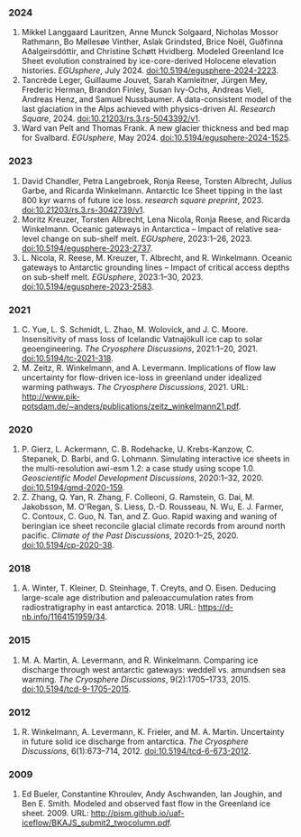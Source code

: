### 2024

1. Mikkel Langgaard Lauritzen, Anne Munck Solgaard, Nicholas Mossor Rathmann, Bo Møllesøe Vinther, Aslak Grindsted, Brice Noël, Guðfinna Aðalgeirsdóttir, and Christine Schøtt Hvidberg\. Modeled Greenland Ice Sheet evolution constrained by ice\-core\-derived Holocene elevation histories\. *EGUsphere*, July 2024\. [doi:10\.5194/egusphere\-2024\-2223](https://doi.org/10.5194/egusphere-2024-2223)\.   
2. Tancrède Leger, Guillaume Jouvet, Sarah Kamleitner, Jürgen Mey, Frederic Herman, Brandon Finley, Susan Ivy\-Ochs, Andreas Vieli, Andreas Henz, and Samuel Nussbaumer\. A data\-consistent model of the last glaciation in the Alps achieved with physics\-driven AI\. *Research Square*, 2024\. [doi:10\.21203/rs\.3\.rs\-5043392/v1](https://doi.org/10.21203/rs.3.rs-5043392/v1)\.   
3. Ward van Pelt and Thomas Frank\. A new glacier thickness and bed map for Svalbard\. *EGUsphere*, May 2024\. [doi:10\.5194/egusphere\-2024\-1525](https://doi.org/10.5194/egusphere-2024-1525)\.   

### 2023

1. David Chandler, Petra Langebroek, Ronja Reese, Torsten Albrecht, Julius Garbe, and Ricarda Winkelmann\. Antarctic Ice Sheet tipping in the last 800 kyr warns of future ice loss\. *research square preprint*, 2023\. [doi:10\.21203/rs\.3\.rs\-3042739/v1](https://doi.org/10.21203/rs.3.rs-3042739/v1)\.   
2. Moritz Kreuzer, Torsten Albrecht, Lena Nicola, Ronja Reese, and Ricarda Winkelmann\. Oceanic gateways in Antarctica – Impact of relative sea\-level change on sub\-shelf melt\. *EGUsphere*, 2023:1–26, 2023\. [doi:10\.5194/egusphere\-2023\-2737](https://doi.org/10.5194/egusphere-2023-2737)\.   
3. L\. Nicola, R\. Reese, M\. Kreuzer, T\. Albrecht, and R\. Winkelmann\. Oceanic gateways to Antarctic grounding lines – Impact of critical access depths on sub\-shelf melt\. *EGUsphere*, 2023:1–30, 2023\. [doi:10\.5194/egusphere\-2023\-2583](https://doi.org/10.5194/egusphere-2023-2583)\.   

### 2021

1. C\. Yue, L\. S\. Schmidt, L\. Zhao, M\. Wolovick, and J\. C\. Moore\. Insensitivity of mass loss of Icelandic Vatnajökull ice cap to solar geoengineering\. *The Cryosphere Discussions*, 2021:1–20, 2021\. [doi:10\.5194/tc\-2021\-318](https://doi.org/10.5194/tc-2021-318)\.   
2. M\. Zeitz, R\. Winkelmann, and A\. Levermann\. Implications of flow law uncertainty for flow\-driven ice\-loss in greenland under idealized warming pathways\. *The Cryosphere Discussions*, 2021\. URL: [http://www\.pik\-potsdam\.de/~anders/publications/zeitz\_winkelmann21\.pdf](http://www.pik-potsdam.de/~anders/publications/zeitz_winkelmann21.pdf)\.   

### 2020

1. P\. Gierz, L\. Ackermann, C\. B\. Rodehacke, U\. Krebs\-Kanzow, C\. Stepanek, D\. Barbi, and G\. Lohmann\. Simulating interactive ice sheets in the multi\-resolution awi\-esm 1\.2: a case study using scope 1\.0\. *Geoscientific Model Development Discussions*, 2020:1–32, 2020\. [doi:10\.5194/gmd\-2020\-159](https://doi.org/10.5194/gmd-2020-159)\.   
2. Z\. Zhang, Q\. Yan, R\. Zhang, F\. Colleoni, G\. Ramstein, G\. Dai, M\. Jakobsson, M\. O'Regan, S\. Liess, D\.\-D\. Rousseau, N\. Wu, E\. J\. Farmer, C\. Contoux, C\. Guo, N\. Tan, and Z\. Guo\. Rapid waxing and waning of beringian ice sheet reconcile glacial climate records from around north pacific\. *Climate of the Past Discussions*, 2020:1–25, 2020\. [doi:10\.5194/cp\-2020\-38](https://doi.org/10.5194/cp-2020-38)\.   

### 2018

1. A\. Winter, T\. Kleiner, D\. Steinhage, T\. Creyts, and O\. Eisen\. Deducing large\-scale age distribution and paleoaccumulation rates from radiostratigraphy in east antarctica\. 2018\. URL: [https://d\-nb\.info/1164151959/34](https://d-nb.info/1164151959/34)\.   

### 2015

1. M\. A\. Martin, A\. Levermann, and R\. Winkelmann\. Comparing ice discharge through west antarctic gateways: weddell vs\. amundsen sea warming\. *The Cryosphere Discussions*, 9\(2\):1705–1733, 2015\. [doi:10\.5194/tcd\-9\-1705\-2015](https://doi.org/10.5194/tcd-9-1705-2015)\.   

### 2012

1. R\. Winkelmann, A\. Levermann, K\. Frieler, and M\. A\. Martin\. Uncertainty in future solid ice discharge from antarctica\. *The Cryosphere Discussions*, 6\(1\):673–714, 2012\. [doi:10\.5194/tcd\-6\-673\-2012](https://doi.org/10.5194/tcd-6-673-2012)\.   

### 2009

1. Ed Bueler, Constantine Khroulev, Andy Aschwanden, Ian Joughin, and Ben E\. Smith\. Modeled and observed fast flow in the Greenland ice sheet\. 2009\. URL: [http://pism\.github\.io/uaf\-iceflow/BKAJS\_submit2\_twocolumn\.pdf](http://pism.github.io/uaf-iceflow/BKAJS_submit2_twocolumn.pdf)\.   

